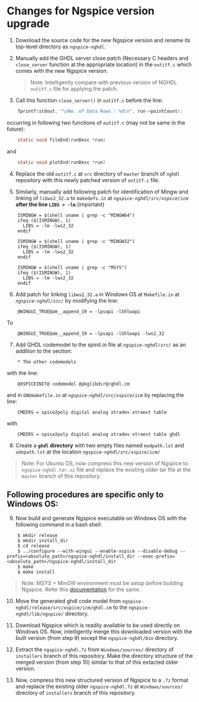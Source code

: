 # Changes for Ngspice version upgrade

1. Download the source code for the new Ngspice version and rename its top-level directory as `ngspice-nghdl`.

2. Manually add the GHDL server close patch (Necessary C headers and `close_server` function at the appropriate location) in the `outitf.c` which comes with the new Ngspice version.

    > Note: Intelligently compare with previous version of NGHDL `outitf.c` file for applying the patch.

3. Call this function `close_server()` in `outitf.c` before the line:
    
```c
    fprintf(stdout, "\nNo. of Data Rows : %d\n", run->pointCount);
```
occurring in following two functions of `outitf.c` (may not be same in the future):
```c
    static void fileEnd(runDesc *run)
```
and
```c
    static void plotEnd(runDesc *run)
``` 

4. Replace the old `outitf.c` at `src` directory of `master` branch of `nghdl` repository with this newly patched version of `outitf.c` file.

5. Similarly, manually add following patch for identification of Mingw and linking of `libws2_32.a` to `makedefs.in` at *`ngspice-nghdl/src/xspice/icm`* **after the line `LIBS = -lm`** (important)
```make
    ISMINGW = $(shell uname | grep -c "MINGW64")
    ifeq ($(ISMINGW), 1)
      LIBS = -lm -lws2_32
    endif
     
    ISMINGW = $(shell uname | grep -c "MINGW32")
    ifeq ($(ISMINGW), 1)
      LIBS = -lm -lws2_32
    endif
     
    ISMINGW = $(shell uname | grep -c "MSYS")
    ifeq ($(ISMINGW), 1)
      LIBS = -lm -lws2_32
    endif
```

6. Add patch for linking `libws2_32.a` in Windows OS at `Makefile.in` at *`ngspice-nghdl/src/`* by modifying the line:
```make
    @WINGUI_TRUE@am__append_19 = -lpsapi -lShlwapi 
```
To
```make
    @WINGUI_TRUE@am__append_19 = -lpsapi -lShlwapi -lws2_32
```

7. Add GHDL codemodel to the spinit.in file at *`ngspice-nghdl/src/`* as an addition to the section:
```make
    * The other codemodels
```
with the line:
```make
    @XSPICEINIT@ codemodel @pkglibdir@/ghdl.cm
```
and in `GNUmakefile.in` at *`ngspice-nghdl/src/xspice/icm`* by replacing the line:
```make
    CMDIRS = spice2poly digital analog xtradev xtraevt table
```
with
```make
    CMDIRS = spice2poly digital analog xtradev xtraevt table ghdl
```

8. Create a **`ghdl` directory** with two empty files named `modpath.lst` and `udnpath.lst` at the location *`ngspice-nghdl/src/xspice/icm/`* 

> Note: For Ubuntu OS, now compress this new version of Ngspice to `ngspice-nghdl.tar.xz` file and replace the existing older tar file at the `master` branch of this repository.


## Following procedures are specific only to Windows OS:

9. Now build and generate Ngspice executable on Windows OS with the following command in a bash shell:

```console
    $ mkdir release
    $ mkdir install_dir
    $ cd release
    $ ../configure --with-wingui --enable-xspice --disable-debug --prefix=<absolute_path>/ngspice-nghdl/install_dir --exec-prefix=<absolute_path>/ngspice-nghdl/install_dir
    $ make
    $ make install
```
> Note: MSYS + MinGW environment must be setup before building Ngspice. Refer this [documentation](Windows/MinGW+MSYS.md) for the same.

10. Move the generated ghdl code model from `ngspice-nghdl/release/src/xspice/icm/ghdl.cm` to the `ngspice-nghdl/lib/ngspice/` directory.

11. Download Ngspice which is readily available to be used directly on Windows OS. Now, intelligently merge this downloaded version with the built version (from step 9) except the `ngspice-nghdl/bin` directory.

12. Extract the `ngspice-nghdl.7z` from `Windows/sources/` directory of `installers` branch of this repository. Make the directory structure of the merged version (from step 10) similar to that of this extacted older version.

13. Now, compress this new structured version of Ngspice to a `.7z` format and replace the existing older `ngspice-nghdl.7z` at `Windows/sources/` directory of `installers` branch of this repository.
